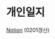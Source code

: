 # 개인일지
[Notion](https://gookbobhenry.notion.site/SeSAC-Friends-SLP-908dadb200ff4da0a3eba9f946e881c7) (0201갱신)